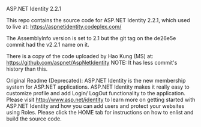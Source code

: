ASP.NET Identity 2.2.1

This repo contains the source code for ASP.NET Identity 2.2.1, which used to live at: https://aspnetidentity.codeplex.com/

The AssemblyInfo version is set to 2.1 but the git tag on the de26e5e commit had the v2.2.1 name on it.

There is a copy of the code uploaded by Hao Kung (MS) at: https://github.com/aspnet/AspNetIdentity NOTE: It has less commit's history than this.

Original Readme (Deprecated):
ASP.NET Identity is the new membership system for ASP.NET applications. ASP.NET Identity makes it really easy to customize profile and add Login/ LogOut functionality to the application. Please visit http://www.asp.net/identity to learn more on getting started with ASP.NET Identity and how you can add users and protect your websites using Roles.
Please click the HOME tab for instructions on how to enlist and build the source code.

